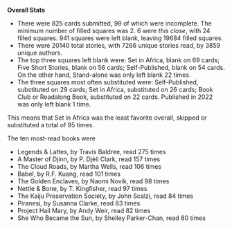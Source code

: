 **Overall Stats**

* There were 825 cards submitted, 99 of which were incomplete. The minimum number of filled squares was 2. 6 were _this close_, with 24 filled squares. 941 squares were left blank, leaving 19684 filled squares.
* There were 20140 total stories, with 7266 unique stories read, by 3859 unique authors.
* The top three squares left blank were: Set in Africa, blank on 69 cards; Five Short Stories, blank on 56 cards; Self-Published, blank on 54 cards. On the other hand, Stand-alone was only left blank 22 times.
* The three squares most often substituted were: Self-Published, substituted on 29 cards; Set in Africa, substituted on 26 cards; Book Club or Readalong Book, substituted on 22 cards. Published in 2022 was only left blank 1 time.

This means that Set in Africa was the least favorite overall, skipped or substituted a total of 95 times.

The ten most-read books were

* Legends & Lattes, by Travis Baldree, read 275 times
* A Master of Djinn, by P. Djèlí Clark, read 157 times
* The Cloud Roads, by Martha Wells, read 106 times
* Babel, by R.F. Kuang, read 101 times
* The Golden Enclaves, by Naomi Novik, read 98 times
* Nettle & Bone, by T. Kingfisher, read 97 times
* The Kaiju Preservation Society, by John Scalzi, read 84 times
* Piranesi, by Susanna Clarke, read 83 times
* Project Hail Mary, by Andy Weir, read 82 times
* She Who Became the Sun, by Shelley Parker-Chan, read 80 times